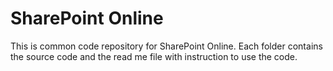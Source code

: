 # SharePoint Online
This is common code repository for SharePoint Online.
Each folder contains the source code and the read me file with instruction to use the code.
